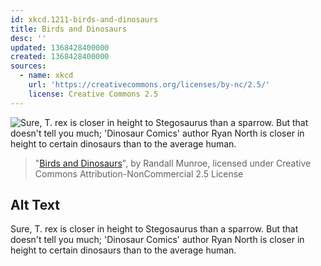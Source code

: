 ```yaml
---
id: xkcd.1211-birds-and-dinosaurs
title: Birds and Dinosaurs
desc: ''
updated: 1368428400000
created: 1368428400000
sources:
  - name: xkcd
    url: 'https://creativecommons.org/licenses/by-nc/2.5/'
    license: Creative Commons 2.5
---
```

![Sure, T. rex is closer in height to Stegosaurus than a sparrow. But that doesn't tell you much; 'Dinosaur Comics' author Ryan North is closer in height to certain dinosaurs than to the average human.](https://imgs.xkcd.com/comics/birds_and_dinosaurs.png)
> "[Birds and Dinosaurs](https://xkcd.com/1211/)", by Randall Munroe, licensed under Creative Commons Attribution-NonCommercial 2.5 License

## Alt Text
Sure, T. rex is closer in height to Stegosaurus than a sparrow. But that doesn't tell you much; 'Dinosaur Comics' author Ryan North is closer in height to certain dinosaurs than to the average human.
